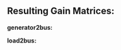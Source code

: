 Resulting Gain Matrices:
---
**generator2bus:**  
<!--
Bus Tension over generator reactive power in  $\frac{V}{KVar}$.
| \frac{N21}{GD4}     | $\frac{N29}{GD4}$|$\frac{N23}{GD4}$|
|:----------------------|:----------------------|:---------------------|
| $\frac{N21}{GD5}$     | $\frac{N29}{GD5}$     |$\frac{N23}{GD5}$|
| $\frac{N21}{GD6}$     | $\frac{N29}{GD6}$     |$\frac{N23}{GD6}$|
-->

**load2bus:**  
<!--
Bus Tension over load reactive power in  $^V/_{KVar}$.
| $\frac{N21}{GD4}$     | $\cdots$     |$\frac{N23}{GD4}$     |
|---|---|---|
| $\vdots$     | $\ddots$     |$\vdots$     |
| $\frac{N21}{GD6}$     | $\cdots$     |$\frac{N23}{GD6}$     |

-->
